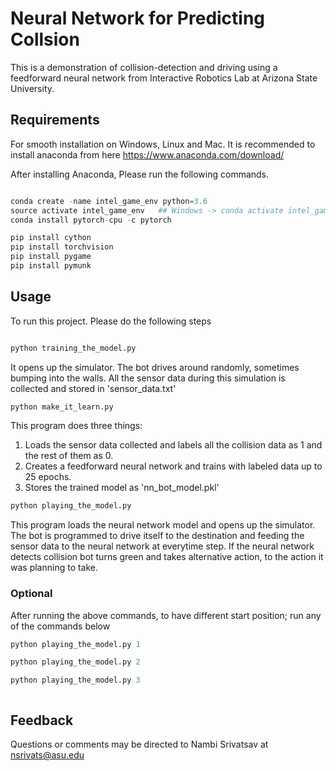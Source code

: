 # Neural Network for Predicting Collsion
This is a demonstration of collision-detection and driving using a feedforward neural network from Interactive Robotics Lab at Arizona State University.


## Requirements

For smooth installation on Windows, Linux and Mac. It is recommended to install anaconda from here https://www.anaconda.com/download/

After installing Anaconda, Please run the following commands.

```python command

conda create -name intel_game_env python=3.6
source activate intel_game_env   ## Windows -> conda activate intel_game_env 
conda install pytorch-cpu -c pytorch 

pip install cython
pip install torchvision
pip install pygame
pip install pymunk


```

## Usage

To run this project. Please do the following steps

```python command

python training_the_model.py

```
It opens up the simulator. The bot drives around randomly, sometimes bumping into the walls. All the sensor data during this simulation is collected and stored in 'sensor_data.txt'

```python
python make_it_learn.py
```

This program does three things:
 
1. Loads the sensor data collected and labels all the collision data as 1 and the rest of them as 0.
2. Creates a feedforward neural network and trains with labeled data up to 25 epochs. 
3. Stores the trained model as 'nn_bot_model.pkl'


```python
python playing_the_model.py
```
This program loads the neural network model and opens up the simulator. The bot is programmed to drive itself to the destination and feeding the sensor data to the neural network at everytime step.
If the neural network detects collision bot turns green and takes alternative action, to the action it was planning to take.

### Optional

After running the above commands, to have different start position; run any of the commands below

```python
python playing_the_model.py 1
```
```python
python playing_the_model.py 2
```
```python
python playing_the_model.py 3
```
```
```

## Feedback

Questions or comments may be directed to Nambi Srivatsav at <nsrivats@asu.edu>
